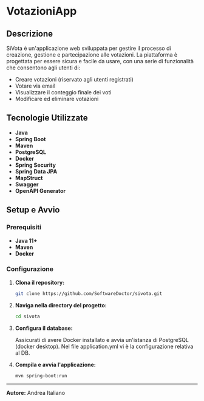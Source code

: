 # VotazioniApp

## Descrizione

SiVota è un'applicazione web sviluppata per gestire il processo di creazione, gestione e partecipazione alle votazioni. La piattaforma è progettata per essere sicura e facile da usare, con una serie di funzionalità che consentono agli utenti di:

- Creare votazioni (riservato agli utenti registrati)
- Votare via email
- Visualizzare il conteggio finale dei voti
- Modificare ed eliminare votazioni

## Tecnologie Utilizzate

- **Java**
- **Spring Boot**
- **Maven**
- **PostgreSQL**
- **Docker**
- **Spring Security**
- **Spring Data JPA**
- **MapStruct**
- **Swagger**
- **OpenAPI Generator**

## Setup e Avvio

### Prerequisiti

- **Java 11+**
- **Maven**
- **Docker**

### Configurazione

1. **Clona il repository:**

    ```bash
    git clone https://github.com/SoftwareDoctor/sivota.git
    ```

2. **Naviga nella directory del progetto:**

    ```bash
    cd sivota
    ```

3. **Configura il database:**

   Assicurati di avere Docker installato e avvia un'istanza di PostgreSQL (docker desktop). Nel file application.yml vi è la configurazione relativa al DB. 

4. **Compila e avvia l'applicazione:**

    ```bash
    mvn spring-boot:run
    ```
---

**Autore:** Andrea Italiano

